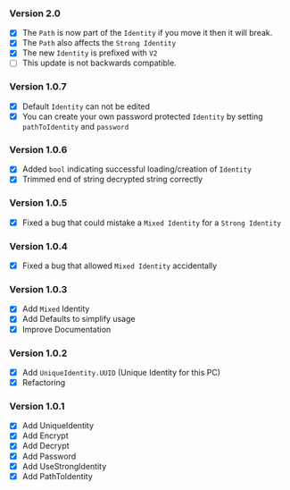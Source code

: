 ### Version 2.0
- [x] The `Path` is now part of the `Identity` if you move it then it will break.
- [x] The `Path` also affects the `Strong Identity`
- [x] The new `Identity` is prefixed with `V2`
- [ ] This update is not backwards compatible.

### Version 1.0.7
- [x] Default `Identity` can not be edited
- [x] You can create your own password protected `Identity` by setting `pathToIdentity` and `password`

### Version 1.0.6
- [x] Added `bool` indicating successful loading/creation of `Identity`
- [x] Trimmed end of string decrypted string correctly

### Version 1.0.5
- [x] Fixed a bug that could mistake a `Mixed Identity` for a `Strong Identity`

### Version 1.0.4
- [x] Fixed a bug that allowed `Mixed Identity` accidentally

### Version 1.0.3
- [x] Add `Mixed` Identity
- [x] Add Defaults to simplify usage
- [x] Improve Documentation

### Version 1.0.2
- [x] Add `UniqueIdentity.UUID` (Unique Identity for this PC)
- [x] Refactoring

### Version 1.0.1
- [x] Add UniqueIdentity
- [x] Add Encrypt
- [x] Add Decrypt
- [x] Add Password
- [x] Add UseStrongIdentity
- [x] Add PathToIdentity
